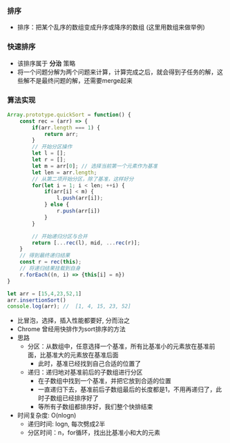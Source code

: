 ### 排序

- 排序：把某个乱序的数组变成升序或降序的数组 (这里用数组来做举例)

### 快速排序

- 该排序属于 **分治** 策略
- 将一个问题分解为两个问题来计算，计算完成之后，就会得到子任务的解，这些解不是最终问题的解，还需要merge起来

### 算法实现

```js
Array.prototype.quickSort = function() {
    const rec = (arr) => {
        if(arr.length === 1) {
            return arr;
        }
        // 开始分区操作
        let l = [];
        let r = [];
        let m = arr[0]; // 选择当前第一个元素作为基准
        let len = arr.length;
        // 从第二项开始分区，除了基准，这样好分
        for(let i = 1; i < len; ++i) {
            if(arr[i] < m) {
                l.push(arr[i]);
            } else {
                r.push(arr[i])
            }
        }

        // 开始递归分区与合并
        return [...rec(l), mid, ...rec(r)];
    }
    // 得到最终递归结果
    const r = rec(this);
    // 将递归结果挂载到自身
    r.forEach((n, i) => {this[i] = n})
}

let arr = [15,4,23,52,1]
arr.insertionSort()
console.log(arr); //  [1, 4, 15, 23, 52]
```

- 比冒泡，选择，插入性能都要好, 分而治之
- Chrome 曾经用快排作为sort排序的方法
- 思路
    * 分区：从数组中，任意选择一个基准，所有比基准小的元素放在基准前面，比基准大的元素放在基准后面
        * 此时，基准已经找到自己合适的位置了
    * 递归：递归地对基准前后的子数组进行分区
        * 在子数组中找到一个基准，并把它放到合适的位置
        * 一直递归下去，基准前后子数组最后的长度都是1，不用再递归了，此时子数组已经排序好了
        * 等所有子数组都排序好，我们整个快排结束
- 时间复杂度: O(nlogn)
    * 递归时间: logn, 每次劈成2半
    * 分区时间：n，for循环，找出比基准小和大的元素
